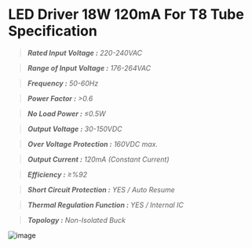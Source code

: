 # LED Driver 18W 120mA For T8 Tube Specification

> ***Rated Input Voltage         :*** *220-240VAC*

> ***Range of Input Voltage      :*** *176-264VAC*

> ***Frequency                   :*** *50-60Hz*

> ***Power Factor                :*** *>0.6*

> ***No Load Power               :*** *≤0.5W*

> ***Output Voltage              :*** *30-150VDC*

> ***Over Voltage Protection     :*** *160VDC max.*

> ***Output Current              :*** *120mA (Constant Current)*

> ***Efficiency                  :*** *≥%92*

> ***Short Circuit Protection    :*** *YES / Auto Resume*

> ***Thermal Regulation Function :*** *YES / Internal IC*

> ***Topology                    :*** *Non-Isolated Buck*

![image](https://github.com/user-attachments/assets/35f44f31-20ef-4f03-b61d-273f3f13615c)

